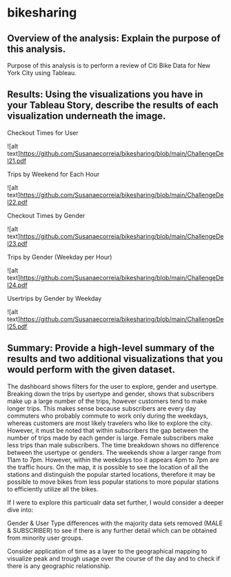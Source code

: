 # bikesharing

## Overview of the analysis: Explain the purpose of this analysis.

Purpose of this analysis is to perform a review of Citi Bike Data for New York City using Tableau.


## Results: Using the visualizations you have in your Tableau Story, describe the results of each visualization underneath the image.


Checkout Times for User

![alt text]https://github.com/Susanaecorreia/bikesharing/blob/main/ChallengeDel21.pdf


Trips by Weekend for Each Hour

![alt text]https://github.com/Susanaecorreia/bikesharing/blob/main/ChallengeDel22.pdf


Checkout Times by Gender

![alt text]https://github.com/Susanaecorreia/bikesharing/blob/main/ChallengeDel23.pdf


Trips by Gender (Weekday per Hour)

![alt text]https://github.com/Susanaecorreia/bikesharing/blob/main/ChallengeDel24.pdf


Usertrips by Gender by Weekday

![alt text]https://github.com/Susanaecorreia/bikesharing/blob/main/ChallengeDel25.pdf


## Summary: Provide a high-level summary of the results and two additional visualizations that you would perform with the given dataset.

The dashboard shows filters for the user to explore, gender and usertype. Breaking down the trips by usertype and gender, shows that subscribers make up a large number of the trips, however customers tend to make longer trips. This makes sense because subscribers are every day commuters who probably commute to work only during the weekdays, whereas customers are most likely travelers who like to explore the city. However, it must be noted that within subscribers the gap between the number of trips made by each gender is large. Female subscribers make less trips than male subscribers. The time breakdown shows no difference between the usertype or genders. The weekends show a larger range from 11am to 7pm. However, within the weekdays too it appears 4pm to 7pm are the traffic hours. On the map, it is possible to see the location of all the stations and distinguish the popular started locations, therefore it may be possible to move bikes from less popular stations to more popular stations to efficiently utilize all the bikes.

If I were to explore this particualr data set further, I would consider a deeper dive into:

Gender & User Type differences with the majority data sets removed (MALE & SUBSCRIBER) to see if there is any further detail which can be obtained from minority user groups.

Consider application of time as a layer to the geographical mapping to visualize peak and trough usage over the course of the day and to check if there is any geographic relationship.
